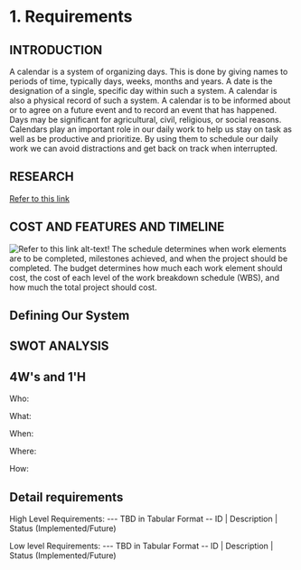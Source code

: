 # 1. Requirements
## INTRODUCTION
A calendar is a system of organizing days. This is done by giving names to periods of time, typically days, weeks, months and years. A date is the designation of a single, specific day within such a system. A calendar is also a physical record of such a system. A calendar is to be informed about or to agree on a future event and to record an event that has happened. Days may be significant for agricultural, civil, religious, or social reasons.
Calendars play an important role in our daily work to help us stay on task as well as be productive and prioritize. By using them to schedule our daily work we can avoid distractions and get back on track when interrupted.
## RESEARCH
[Refer to this link](https://www.projectplan365.com/training/lesson-4-project-calendar/)
## COST AND FEATURES AND TIMELINE
![Refer to this link](https://thumbs.dreamstime.com/z/time-calendar-background-abstract-image-pages-dates-116683190.jpg)
alt-text!
The schedule determines when work elements are to be completed, milestones achieved, and when the project should be completed. The budget determines how much each work element should cost, the cost of each level of the work breakdown schedule (WBS), and how much the total project should cost.
## Defining Our System

## SWOT ANALYSIS

## 4W's and 1'H
Who:


What:


When:


Where:


How:

## Detail requirements
High Level Requirements:
--- TBD in Tabular Format -- ID | Description | Status (Implemented/Future)

Low level Requirements:
--- TBD in Tabular Format -- ID | Description | Status (Implemented/Future)
